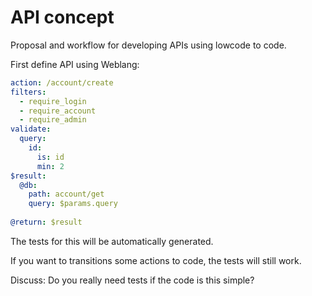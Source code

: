 # API concept

Proposal and workflow for developing APIs using lowcode to code.

First define API using Weblang:

```yml
action: /account/create
filters:
  - require_login
  - require_account
  - require_admin
validate:
  query: 
    id:
      is: id
      min: 2
$result:
  @db:
    path: account/get
    query: $params.query
    
@return: $result
```

The tests for this will be automatically generated.

If you want to transitions some actions to code, the tests will still work.

Discuss: Do you really need tests if the code is this simple?

